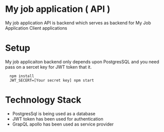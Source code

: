 # My job application ( API )
My job application API is backend which serves as backend for My Job Application Client applications 

# Setup

My job applicaiton backend only depends upon PostgresSQL and you need pass on a sercet key for JWT token that it. 

```
  npm install
  JWT_SECERT=[Your secret key] npm start
```

# Technology Stack

- PostgresSql is being used as a database
- JWT token has been used for authentication 
- GrapQL apollo has been used as service provider 

